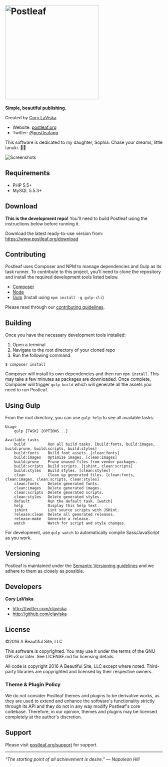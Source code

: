 # <img src="https://www.postleaf.org/content/themes/postleaf/img/logo-color-text.svg" alt="Postleaf" width="300">

**Simple, beautiful publishing.**

Created by [Cory LaViska](https://twitter.com/claviska)

- Website: [postleaf.org](https://www.postleaf.org/)
- Twitter: [@postleafapp](https://twitter.com/postleafapp)

This software is dedicated to my daughter, Sophia. Chase your dreams, little tanuki. 💙💚

![Screenshots](https://www.postleaf.org/content/uploads/2016/07/homepage-splash.png)

## Requirements

- PHP 5.5+
- MySQL 5.5.3+

## Download

**This is the development repo!** You'll need to build Postleaf using the instructions below before running it.

Download the latest ready-to-use version from: https://www.postleaf.org/download

## Contributing

Postleaf uses Composer and NPM to manage dependencies and Gulp as its task runner. To contribute to this project, you'll need to clone the repository and install the required development tools listed below.

- [Composer](https://getcomposer.org/)
- [Node](https://nodejs.org/en/)
- [Gulp](http://gulpjs.com/) (Install using `npm install -g gulp-cli`)

Please read through our [contributing guidelines](https://github.com/claviska/postleaf-app/blob/master/CONTRIBUTING.md).

## Building

Once you have the necessary development tools installed:

1. Open a terminal
2. Navigate to the root directory of your cloned repo
3. Run the following command:

```
$ composer install
```

Composer will install its own dependencies and then run `npm install`. This may take a few minutes as packages are downloaded. Once complete, Composer will trigger `gulp build` which will generate all the assets you need to run Postleaf.

## Using Gulp

From the root directory, you can use `gulp help` to see all available tasks:

```
Usage
    gulp [TASK] [OPTIONS...]

Available tasks
    build          Run all build tasks. [build:fonts, build:images, build:prune, build:scripts, build:styles]
    build:fonts    Build font assets. [clean:fonts]
    build:images   Optimize images. [clean:images]
    build:prune    Prune unused files from vendor packages.
    build:scripts  Build scripts. [jshint, clean:scripts]
    build:styles   Build styles. [clean:styles]
    clean          Clean up generated files. [clean:fonts, clean:images, clean:scripts, clean:styles]
    clean:fonts    Delete generated fonts.
    clean:images   Delete generated images.
    clean:scripts  Delete generated scripts.
    clean:styles   Delete generated styles.
    default        Run the default task. [watch]
    help           Display this help text.
    jshint         Lint source scripts with JSHint.
    release:clean  Delete all generated releases.
    release:make   Generate a release.
    watch          Watch for script and style changes.
```

For development, use `gulp watch` to automatically compile Sass/JavaScript as you work.

## Versioning

Postleaf is maintained under the [Semantic Versioning guidelines](http://semver.org/) and we adhere to them as closely as possible.

## Developers

**Cory LaViska**

- http://twitter.com/claviska
- http://github.com/claviska

## License

©2016 A Beautiful Site, LLC

This software is copyrighted. You may use it under the terms of the GNU GPLv3 or later. See LICENSE.md for licensing details.

All code is copyright 2016 A Beautiful Site, LLC except where noted. Third-party libraries are copyrighted and licensed by their respective owners.

### Theme & Plugin Policy

We do not consider Postleaf themes and plugins to be derivative works, as they are used to extend and enhance the software's functionality strictly through its API and they do not in any way modify Postleaf's core codebase. Therefore, in our opinion, themes and plugins may be licensed completely at the author's discretion.

## Support

Please visit [postleaf.org/support](https://www.postleaf.org/support) for support.

------------------------------

*“The starting point of all achievement is desire.” — Napoleon Hill*